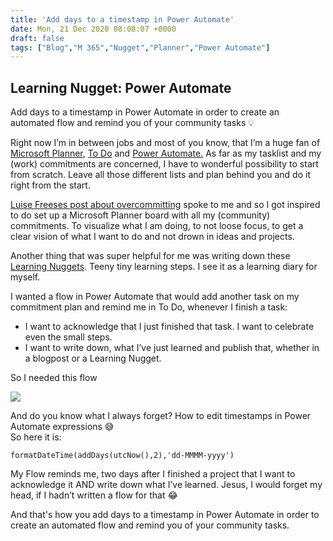 ```yaml
---
title: 'Add days to a timestamp in Power Automate'
date: Mon, 21 Dec 2020 08:08:07 +0000
draft: false
tags: ["Blog","M 365","Nugget","Planner","Power Automate"]
---
```


Learning Nugget: Power Automate
-------------------------------

Add days to a timestamp in Power Automate in order to create an automated flow and remind you of your community tasks 💡

Right now I’m in between jobs and most of you know, that I’m a huge fan of [Microsoft Planner](https://www.microsoft.com/en/microsoft-365/business/task-management-software), [To Do](https://www.microsoft.com/en-us/microsoft-365/microsoft-to-do-list-app) and [Power Automate.](https://www.microsoft.com/en-us/microsoft-365/business/microsoft-powerapps) As far as my tasklist and my (work) commitments are concerned, I have to wonderful possibility to start from scratch. Leave all those different lists and plan behind you and do it right from the start.

[Luise Freeses post about overcommitting](https://m365princess.com/how-to-avoid-overcommitting/) spoke to me and so I got inspired to do set up a Microsoft Planner board with all my (community) commitments. To visualize what I am doing, to not loose focus, to get a clear vision of what I want to do and not drown in ideas and projects.

Another thing that was super helpful for me was writing down these [Learning Nuggets](https://gezeitenbrand.de/learning-nugget-displaying-imagines-in-a-gallery-in-powerapps/). Teeny tiny learning steps. I see it as a learning diary for myself.

I wanted a flow in Power Automate that would add another task on my commitment plan and remind me in To Do, whenever I finish a task:

*   I want to acknowledge that I just finished that task. I want to celebrate even the small steps.
*   I want to write down, what I’ve just learned and publish that, whether in a blogpost or a Learning Nugget.

So I needed this flow

![](https://gezeitenbrand.de/wp-content/uploads/Flow_short.png)

And do you know what I always forget? How to edit timestamps in Power Automate expressions 😅  
So here it is:

```
formatDateTime(addDays(utcNow(),2),'dd-MMMM-yyyy')
```

My Flow reminds me, two days after I finished a project that I want to acknowledge it AND write down what I’ve learned. Jesus, I would forget my head, if I hadn’t written a flow for that 😂

And that's how you add days to a timestamp in Power Automate in order to create an automated flow and remind you of your community tasks.